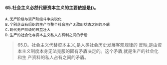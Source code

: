 #### 65.社会主义必然代替资本主义的主要依据是()。
    A.无产阶级与资产阶级斗争尖锐化
    B.个别企业有组织的生产与整个社会生产无政府状态之间的矛盾
    C.现代无产阶级的日益壮大
    D.生产的社会化与资本主义私人占有制之间的矛盾
>   65.D。社会主义代替资本主义,是人类社会历史发展客观规律的
    反映,是由资本主义制度本身无法克服的固有矛盾决定的。这个矛盾,就是生产的社会化和生
    产资料的私人占有之间的矛盾。
